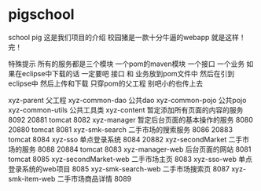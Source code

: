 # pigschool
school pig
这是我们项目的介绍
校园猪是一款十分牛逼的webapp
就是这样！完！

特殊提示
所有的服务都是三个模块  一个pom的maven模块  一个接口 一个业务
如果在eclipse中下载的话   一定要吧 接口 和 业务放到pom文件中
然后在引到eclipse中
然后上传和下载  只穿pom的父工程 别吧小的也传上去  

xyz-parent 父工程
xyz-common-dao 公共dao
xyz-common-pojo 公共pojo
xyz-common-utils 公共工具类
xyz-content 暂定添加所有页面的内容的服务 8092 20881 tomcat 8082
xyz-manager 暂定后台页面的基本操作的服务 8080 20880 tomcat 8081
xyz-smk-search 二手市场的搜索服务 8086 20883 tomcat 8084
xyz-sso 单点登录系统 8084 20882
xyz-secondMarket 二手市场的服务 8088 20884 tomcat 8083
xyz-manager-web 后台页面的网站 8081 tomcat 8085
xyz-secondMarket-web 二手市场主页 8083
xyz-sso-web 单点登录系统的web项目 8085
xyz-smk-search-web 二手市场搜索页 8087
xyz-smk-item-web 二手市场商品详情 8089
